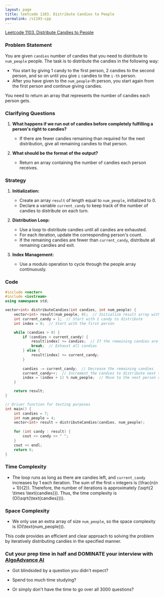 ```yaml
---
layout: page
title: leetcode 1103. Distribute Candies to People
permalink: /s1103-cpp
---
```

[Leetcode 1103. Distribute Candies to People](https://algoadvance.github.io/algoadvance/l1103)
### Problem Statement

You are given `candies` number of candies that you need to distribute to `num_people` people. The task is to distribute the candies in the following way:

- You start by giving 1 candy to the first person, 2 candies to the second person, and so on until you give `i` candies to the `i-th` person.
- After you have given to the `num_people`-th person, you start again from the first person and continue giving candies.

You need to return an array that represents the number of candies each person gets.

### Clarifying Questions
1. **What happens if we run out of candies before completely fulfilling a person's right to candies?**
   - If there are fewer candies remaining than required for the next distribution, give all remaining candies to that person.

2. **What should be the format of the output?**
   - Return an array containing the number of candies each person receives.

### Strategy

1. **Initialization:**
   - Create an array `result` of length equal to `num_people`, initialized to 0.
   - Declare a variable `current_candy` to keep track of the number of candies to distribute on each turn.

2. **Distribution Loop:**
   - Use a loop to distribute candies until all candies are exhausted.
   - For each iteration, update the corresponding person's count.
   - If the remaining candies are fewer than `current_candy`, distribute all remaining candies and exit.

3. **Index Management:**
   - Use a modulo operation to cycle through the people array continuously.

### Code

```cpp
#include <vector>
#include <iostream>
using namespace std;

vector<int> distributeCandies(int candies, int num_people) {
    vector<int> result(num_people, 0);  // Initialize result array with 0s
    int current_candy = 1;  // Start with 1 candy to distribute
    int index = 0;  // Start with the first person

    while (candies > 0) {
        if (candies < current_candy) {
            result[index] += candies;  // If the remaining candies are less than current_candy
            break;  // Exhaust all candies
        } else {
            result[index] += current_candy;
        }
        
        candies -= current_candy;  // Decrease the remaining candies
        current_candy++;  // Increment the candies to distribute next time
        index = (index + 1) % num_people;  // Move to the next person cyclically
    }

    return result;
}

// Driver function for testing purposes
int main() {
    int candies = 7;
    int num_people = 4;
    vector<int> result = distributeCandies(candies, num_people);
    
    for (int candy : result) {
        cout << candy << " ";
    }
    cout << endl;
    return 0;
}
```

### Time Complexity
- The loop runs as long as there are candies left, and `current_candy` increases by 1 each iteration. The sum of the first `n` integers is \(\frac{n(n + 1)}{2}\). Therefore, the number of iterations is approximately \(\sqrt{2 \times \text{candies}}\). Thus, the time complexity is \(O(\sqrt{\text{candies}})\).

### Space Complexity
- We only use an extra array of size `num_people`, so the space complexity is \(O(\text{num_people})\).

This code provides an efficient and clear approach to solving the problem by iteratively distributing candies in the specified manner.


### Cut your prep time in half and DOMINATE your interview with [AlgoAdvance AI](https://algoAdvance.com)

- Got blindsided by a question you didn't expect?

- Spend too much time studying?

- Or simply don't have the time to go over all 3000 questions?

